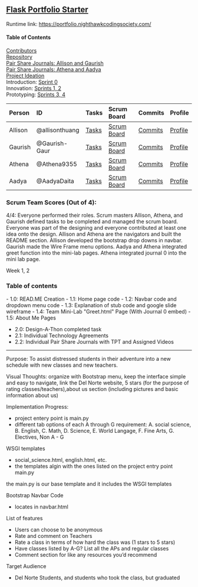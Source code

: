 ## [Flask Portfolio Starter](https://nighthawkcodingsociety.com/projectsearch/details/Flask%20Portfolio%20Starter)
Runtime link: https://portfolio.nighthawkcodingsociety.com/


<h4>Table of Contents</h4>

[Contributors](https://github.com/Athena9355/Fire-extinguisher/graphs/contributors)<br>
[Repository](https://github.com/Athena9355/Fire-extinguisher/projects/1) <br>
[Pair Share Journals: Allison and Gaurish](https://docs.google.com/document/d/1aSwI7qBKnmvwyLkyffUaa-BpgM00lsl8RINiMVWxSHA/edit)<br>
[Pair Share Journals: Athena and Aadya](https://docs.google.com/document/d/12fsg1UKn_jaHmgELA5jITQyEVaJ7ZVFesGmUcsMG4zk/edit)<br>
[Project Ideation](https://docs.google.com/presentation/d/1UJboee1Pooy2vpqJxhB5FvWtXuExaZHRhhywYRlrPYc/edit#slide=id.geb3ca9e0cb_3_0)<br>
Introduction: [Sprint 0](https://www.youtube.com/watch?v=cEhrHq4HBoQ)<br>
Innovation: [Sprints 1, 2](https://github.com/Athena9355/Fire-extinguisher/projects/1#card-68118584)<br>
Prototyping: [Sprints 3, 4](https://github.com/Athena9355/Fire-extinguisher/projects/1#card-68494924)<br>


| Person      |  ID   | Tasks  | Scrum Board  | Commits  |  Profile  |
| :---        |  :--- | :---   | :---         |  :---    | :---      |
| Allison     | @allisonthuang | [Tasks](https://github.com/Athena9355/Fire-extinguisher/issues?q=assignee%3Aallisonthuang+is%3Aopen) | [Scrum Board](https://github.com/Athena9355/Fire-extinguisher/projects/1?card_filter_query=assignee%3Aallisonthuang) | [Commits](https://github.com/Athena9355/Fire-extinguisher/commits?author=allisonthuang) | [Profile](https://github.com/allisonthuang) |
| Gaurish     | @Gaurish-Gaur  | [Tasks](https://github.com/Athena9355/Fire-extinguisher/issues?q=assignee%3AGaurish-Gaur+is%3Aopen) | [Scrum Board](https://github.com/Athena9355/Fire-extinguisher/projects/1?card_filter_query=assignee%3Agaurish-gaur) | [Commits](https://github.com/Athena9355/Fire-extinguisher/commits?author=Gaurish-Gaur) | [Profile](https://github.com/Gaurish-Gaur) |
| Athena      | @Athena9355  |  [Tasks](https://github.com/Athena9355/Fire-extinguisher/issues?q=assignee%3AAthena9355+is%3Aopen   ) | [Scrum Board](https://github.com/Athena9355/Fire-extinguisher/projects/1?card_filter_query=assignee%3Aathena9355r)  | [Commits](https://github.com/Athena9355/Fire-extinguisher/commits?author=Athena9355) | [Profile](https://github.com/Athena9355) |
| Aadya       | @AadyaDaita  | [Tasks](https://github.com/Athena9355/Fire-extinguisher/issues?q=is%3Aopen) | [Scrum Board](https://github.com/Athena9355/Fire-extinguisher/projects/1?card_filter_query=assignee%3Aaadyadaita)  | [Commits](https://github.com/Athena9355/Fire-extinguisher/commits?author=AadyaDaita) | [Profile](https://github.com/AadyaDaita) |


<h3>Scrum Team Scores (Out of 4):</h3>
4/4: Everyone performed their roles. Scrum masters Allison, Athena,
and Gaurish defined tasks to be completed and managed the scrum board.
Everyone was part of the designing and everyone contributed at least one idea onto the design.
Allison and Athena are the navigators and built the README section. Allison developed the bootstrap drop downs in navbar.
Gaurish made the Wire Frame menu options. Aadya and Athena integrated greet function into the mini-lab pages.
Athena integrated journal 0 into the mini lab page.

Week 1, 2
<h3>Table of contents</h3>
- 1.0: READ.ME Creation
- 1.1: Home page code
- 1.2: Navbar code and dropdown menu code
- 1.3: Explanation of stub code and google slide wireframe
- 1.4: Team Mini-Lab "Greet.html" Page (With Journal 0 embed)
- 1.5: About Me Pages

- 2.0: Design-A-Thon completed task
- 2.1: Individual Technology Agreements
- 2.2: Individual Pair Share Journals with TPT and Assigned Videos

***
Purpose: To assist distressed students in their adventure into a new schedule with new classes and new teachers.

Visual Thoughts: organize with Bootstrap menu, keep the interface simple and easy to navigate, link the Del Norte website, 5 stars (for the purpose of rating classes/teachers),about us section (including pictures and basic information about us)

Implementation Progress: 
- project entery point is main.py
- different tab options of each A through G requirement: A. social science, B. English, C. Math, D. Science, E. World Langage, F. Fine Arts, G. Electives, Non A - G

WSGI templates
- social_science.html, english.html, etc.
- the templates algin with the ones listed on the project entry point main.py

the main.py is our base template and it includes the WSGI templates

Bootstrap Navbar Code
- locates in navbar.html

List of features
- Users can choose to be anonymous
- Rate and comment on Teachers
- Rate a class in terms of how hard the class was (1 stars to 5 stars)
- Have classes listed by A-G? List all the APs and regular classes
- Comment section for like any resources you’d recommend

Target Audience
- Del Norte Students, and students who took the class, but graduated
